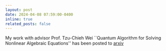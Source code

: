 ```yaml
---
layout: post
date: 2024-04-08 07:59:00-0400
inline: true
related_posts: false
---
```


My work  with advisor Prof. Tzu-Chieh Wei ``Quantum Algorithm for Solving Nonlinear Algebraic Equations'' has been posted to [arxiv](https://arxiv.org/pdf/2404.03810)